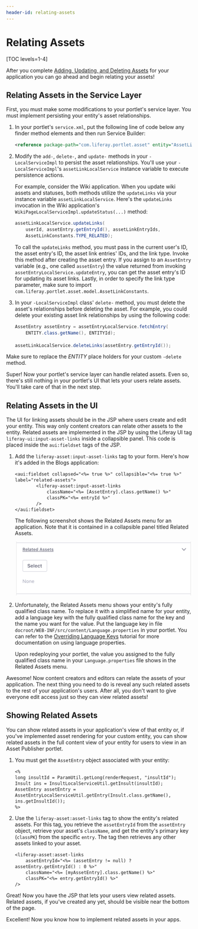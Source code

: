 ```yaml
---
header-id: relating-assets
---
```


# Relating Assets

[TOC levels=1-4]

After you complete
[Adding, Updating, and Deleting Assets](/docs/frameworks/7-2/-/knowledge_base/frameworks/adding-updating-and-deleting-assets)
for your application you can go ahead and begin relating your assets!

## Relating Assets in the Service Layer 

First, you must make some modifications to your portlet's service layer. You
must implement persisting your entity's asset relationships. 

1.  In your portlet's `service.xml`, put the following line of code below any
    finder method elements and then run Service Builder:
    
    <!-- Add link back for 'run service builder' once article is available-->

    ```xml
    <reference package-path="com.liferay.portlet.asset" entity="AssetLink" />
    ```

2.  Modify the `add-`, `delete-`, and `update-` methods in your
    `-LocalServiceImpl` to persist the asset relationships. You'll use your
    `-LocalServiceImpl`'s `assetLinkLocalService` instance variable to execute
    persistence actions. 

    For example, consider the Wiki application. When you update wiki assets and
    statuses, both methods utilize the `updateLinks` via your instance variable
    `assetLinkLocalService`. Here's the `updateLinks` invocation in the Wiki
    application's `WikiPageLocalServiceImpl.updateStatus(...)` method:

    ```java
    assetLinkLocalService.updateLinks(
        userId, assetEntry.getEntryId(), assetLinkEntryIds,
        AssetLinkConstants.TYPE_RELATED);
    ```

    To call the `updateLinks` method, you must pass in the current user's ID, the
    asset entry's ID, the asset link entries' IDs, and the link type. Invoke
    this method after creating the asset entry. If you assign to an
    `AssetEntry` variable (e.g., one called `assetEntry`) the value returned
    from invoking `assetEntryLocalService.updateEntry`, you can get the asset
    entry's ID for updating its asset links. Lastly, in order to specify the
    link type parameter, make sure to import
    `com.liferay.portlet.asset.model.AssetLinkConstants`. 

3.  In your `-LocalServiceImpl` class' `delete-` method, you must delete the
    asset's relationships before deleting the asset. For example, you could
    delete your existing asset link relationships by using the following code:

    ```java
    AssetEntry assetEntry = assetEntryLocalService.fetchEntry(
        ENTITY.class.getName(), ENTITYId);

    assetLinkLocalService.deleteLinks(assetEntry.getEntryId());
    ```

Make sure to replace the *ENTITY* place holders for your custom `-delete`
method.

Super! Now your portlet's service layer can handle related assets. Even so,
there's still nothing in your portlet's UI that lets your users relate assets.
You'll take care of that in the next step.

## Relating Assets in the UI

The UI for linking assets should be in the JSP where users create and edit your
entity. This way only content creators can relate other assets to the entity.
Related assets are implemented in the JSP by using the Liferay UI tag
`liferay-ui:input-asset-links` inside a collapsible panel. This code is
placed inside the `aui:fieldset` tags of the JSP. 

1.  Add the `liferay-asset:input-asset-links` tag to your form. Here's how it's
    added in the Blogs application: 

    ```markup
    <aui:fieldset collapsed="<%= true %>" collapsible="<%= true %>" label="related-assets">
            <liferay-asset:input-asset-links
                className="<%= [AssetEntry].class.getName() %>"
                classPK="<%= entryId %>"
            />
    </aui:fieldset>
    ```

    The following screenshot shows the Related Assets menu for an application. Note
    that it is contained in a collapsible panel titled Related Assets.

    ![Figure 1: Your portlet's entity is now available in the Related Assets *Select* menu.](../../images/related-assets-select-menu.png)

2.  Unfortunately, the Related Assets menu shows your entity's fully qualified
    class name. To replace it with a simplified name for your entity, add
    a language key with the fully qualified class name for the key
    and the name you want for the value. Put the language key in file
    `docroot/WEB-INF/src/content/Language.properties` in your portlet. You can
    refer to the 
    [Overriding Language Keys](/docs/frameworks/7-2/-/knowledge_base/frameworks/overriding-language-keys)
    tutorial for more documentation on using language properties.

    Upon redeploying your portlet, the value you assigned to the fully qualified
    class name in your `Language.properties` file shows in the Related Assets menu. 

Awesome! Now content creators and editors can relate the assets of your
application. The next thing you need to do is reveal any such related assets to
the rest of your application's users. After all, you don't want to give everyone
edit access just so they can view related assets!

## Showing Related Assets

You can show related assets in your application's view of that entity or, if
you've implemented asset rendering for your custom entity, you can show related
assets in the full content view of your entity for users to view in an Asset
Publisher portlet.

1.  You must get the `AssetEntry` object associated with your entity: 

    ```markup
    <%
    long insultId = ParamUtil.getLong(renderRequest, "insultId");
    Insult ins = InsultLocalServiceUtil.getInsult(insultId);
    AssetEntry assetEntry = AssetEntryLocalServiceUtil.getEntry(Insult.class.getName(), ins.getInsultId());
    %>
    ```

2.  Use the `liferay-asset:asset-links` tag to show the entity's related assets.
    For this tag, you retrieve the `assetEntryId` from the `assetEntry` object, 
    retrieve your asset's `className`, and get the entity's primary key 
    (`classPK`) from the specific `entry`. The tag then retrieves any other 
    assets linked to your asset.


    ```markup
    <liferay-asset:asset-links
        assetEntryId="<%= (assetEntry != null) ? assetEntry.getEntryId() : 0 %>"
        className="<%= [myAssetEntry].class.getName() %>"
        classPK="<%= entry.getEntryId() %>"
    />
    ```

Great! Now you have the JSP that lets your users view related assets. Related
assets, if you've created any yet, should be visible near the bottom of the
page.

Excellent! Now you know how to implement related assets in your apps.
